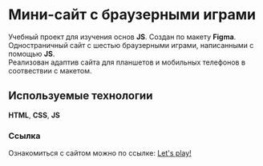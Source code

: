 # Мини-сайт с браузерными играми

Учебный проект для изучения основ **JS**. Создан по макету **Figma**.\
Одностраничный сайт с шестью браузерными играми, написанными с помощью **JS**.\
Реализован адаптив сайта для планшетов и мобильных телефонов в соотвествии с макетом.

## Используемые технологии

**HTML**, **CSS**, **JS**

### Ссылка

Ознакомиться с сайтом можно по ссылке: [Let's play!](https://elenapelevina.github.io/Game-site/)
